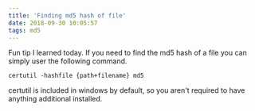 ```yaml
---
title: 'Finding md5 hash of file'
date: 2018-09-30 10:05:57
tags: md5
---
```


Fun tip I learned today. If you need to find the md5 hash of a file you can simply user the following command.

    certutil -hashfile {path+filename} md5

certutil is included in windows by default, so you aren't required to have anything additional installed.

